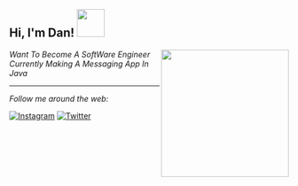 
<h2> Hi, I'm Dan! <img src="https://media.giphy.com/media/mGcNjsfWAjY5AEZNw6/giphy.gif" width="50"></h2>
<img align='right' src="https://avatars.githubusercontent.com/u/82535503?v=4" width="230">
<p><em>Want To Become A SoftWare Engineer
  <br>
 Currently Making A Messaging App In Java 
</em></p>

---

<i>Follow me around the web:</i><br>


<a href="https://www.instagram.com/unofficialdxnny" target="_blank"><img src="https://img.shields.io/badge/Instagram-%23E4405F.svg?&style=flat-square&logo=instagram&logoColor=white" alt="Instagram"></a>
<a href="https://twitter.com/unofficialdxnny" target="_blank"><img src="https://img.shields.io/badge/Twitter-%231DA1F2.svg?&style=flat-square&logo=twitter&logoColor=white" alt="Twitter"></a>

</div>
